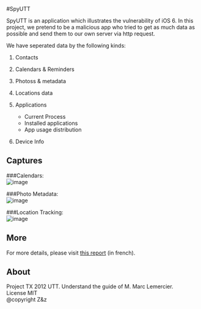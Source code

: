 #SpyUTT

SpyUTT is an application which illustrates the vulnerability of iOS 6.
In this project, we pretend to be a malicious app who tried to get as
much data as possible and send them to our own server via http request.

We have seperated data by the following kinds:

1. Contacts
2. Calendars \& Reminders
3. Photoss \& metadata
4. Locations data
5. Applications
	* Current Process
	* Installed applications
	* App usage distribution
  
6. Device Info

## Captures


###Calendars:   
![image](https://raw.github.com/zhenyi2697/SpyUTT/master/captures/spycalendar.png)

###Photo Metadata:   
![image](https://raw.github.com/zhenyi2697/SpyUTT/master/captures/spyphoto.png)

###Location Tracking:   
![image](https://raw.github.com/zhenyi2697/SpyUTT/master/captures/spygeo.png)

## More

For more details, please visit [this report](https://dl.dropboxusercontent.com/u/38395876/Rapport%20TX%20Complet.pdf) (in french).   

## About

Project TX 2012 UTT. Understand the guide of M. Marc Lemercier.   
License MIT   
@copyright Z&z